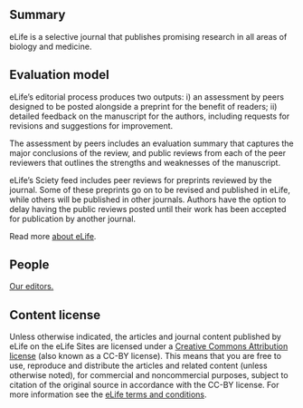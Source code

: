 ## Summary

eLife is a selective journal that publishes promising research in all areas of biology and medicine.

## Evaluation model

eLife’s editorial process produces two outputs: i) an assessment by peers designed to be posted alongside a preprint for the benefit of readers; ii) detailed feedback on the manuscript for the authors, including requests for revisions and suggestions for improvement. 

The assessment by peers includes an evaluation summary that captures the major conclusions of the review, and public reviews from each of the peer reviewers that outlines the strengths and weaknesses of the manuscript.

eLife’s Sciety feed includes peer reviews for preprints reviewed by the journal. Some of these preprints go on to be revised and published in eLife, while others will be published in other journals. Authors have the option to delay having the public reviews posted until their work has been accepted for publication by another journal.

Read more [about eLife](https://elifesciences.org/about).

## People

[Our editors.](https://elifesciences.org/about/people)

## Content license

Unless otherwise indicated, the articles and journal content published by eLife on the eLife Sites are licensed under a [Creative Commons Attribution license](https://creativecommons.org/licenses/by/4.0/) (also known as a CC-BY license). This means that you are free to use, reproduce and distribute the articles and related content (unless otherwise noted), for commercial and noncommercial purposes, subject to citation of the original source in accordance with the CC-BY license. For more information see the [eLife terms and conditions](https://elifesciences.org/terms).
